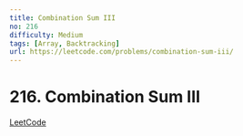 ```yaml
---
title: Combination Sum III
no: 216
difficulty: Medium
tags: [Array, Backtracking]
url: https://leetcode.com/problems/combination-sum-iii/
---
```


# 216. Combination Sum III

[LeetCode](https://leetcode.com/problems/combination-sum-iii/)

